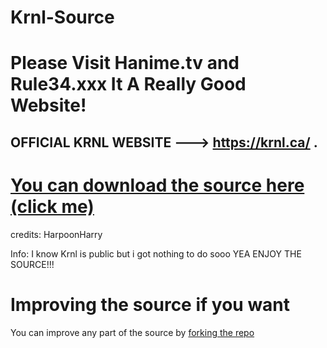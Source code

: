 # Krnl-Source
# Please Visit Hanime.tv and Rule34.xxx It A Really Good Website!
## **OFFICIAL KRNL WEBSITE ---> https://krnl.ca/ .**
# [You can download the source here (click me)](https://github.com/HarpoonHarry/Krnl-source/releases)


credits:
HarpoonHarry

Info:
I know Krnl is public but i got nothing to do sooo YEA ENJOY THE SOURCE!!!

# Improving the source if you want
You can improve any part of the source by [forking the repo](https://docs.github.com/en/get-started/quickstart/fork-a-repo)
